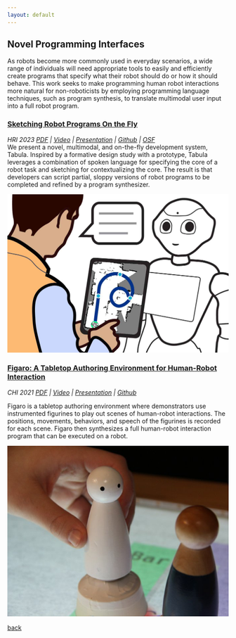 ```yaml
---
layout: default
---
```


## Novel Programming Interfaces
As robots become more commonly used in everyday scenarios, a wide range of individuals will need appropriate tools to easily and efficiently create programs that specify what their robot should do or how it should behave. This work seeks to make programming human robot interactions more natural for non-roboticists by employing programming language techniques, such as program synthesis, to translate multimodal user input into a full robot program.

### [Sketching Robot Programs On the Fly](https://dl.acm.org/doi/abs/10.1145/3568162.3576991)

<p style="margin:0;"><em>HRI 2023</em> <i class="fa fa-clock-o smaller_font" aria-hidden="true"><a href="https://arxiv.org/pdf/2302.03088.pdf" target="_blank" class="link_grey">PDF</a> | <a href="" target="_blank" class="link_grey">Video</a> | <a href="" target="_blank" class="link_grey">Presentation</a> | <a href="https://github.com/Wisc-HCI/Tabula" target="_blank" class="link_grey">Github</a> | <a href="https://osf.io/jktph/" target="_blank" class="link_grey">OSF</a></i></p>
We present a novel, multimodal, and on-the-fly development system, Tabula. Inspired by a formative design study with a prototype, Tabula leverages a combination of spoken language for specifying the core of a robot task and sketching for contextualizing the core. The result is that developers can script partial, sloppy versions of robot programs to be completed and refined by a program synthesizer.

![Tabula](./assets/img/tabula-teaser.jpg)

### [Figaro: A Tabletop Authoring Environment for Human-Robot Interaction](https://dl.acm.org/doi/abs/10.1145/3411764.3446864)

<p style="margin:0;"><em>CHI 2021</em> <i class="fa fa-clock-o smaller_font" aria-hidden="true"><a href="https://par.nsf.gov/servlets/purl/10210854" target="_blank" class="link_grey">PDF</a> | <a href="https://www.youtube.com/watch?v=bQP1GYbda5I" target="_blank" class="link_grey">Video</a> | <a href="https://www.youtube.com/watch?v=7ox53gOHx4I&t=2s" target="_blank" class="link_grey">Presentation</a> | <a href="https://github.com/Wisc-HCI/Figaro" target="_blank" class="link_grey">Github</a></i></p>

Figaro is a tabletop authoring environment where demonstrators use instrumented figurines to play out scenes of human-robot interactions. The positions, movements, behaviors, and speech of the figurines is recorded for each scene. Figaro then synthesizes a full human-robot interaction program that can be executed on a robot.

![Figaro](./assets/img/figaro-figures.jpeg)

[back](./)
